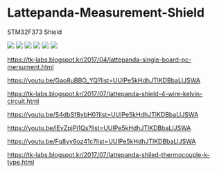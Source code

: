 # Lattepanda-Measurement-Shield
 STM32F373 Shield

<img src="https://2.bp.blogspot.com/-MUg-kK5xBMc/WPvqkB7sIFI/AAAAAAAAAQM/_9YM_cEBBO41UzJm64qX9cs-5OhX6sSxgCLcB/s640/pcb_v1.3_module.png">

<img src="https://4.bp.blogspot.com/-dfVKJSAwlVE/WPvsU379F6I/AAAAAAAAAQY/5FQ1DOZddj8eumcdSCIbcBDorgsMx_J2ACLcB/s1600/pcb_v1.3_module01.png">

<img src="https://2.bp.blogspot.com/-aJiPSEDXYfY/WPwUQKyCQgI/AAAAAAAAASk/fTQChgSOqlk6Vwqyifa-s_12ikCu_0G-QCLcB/s1600/MAP.png">

<img src="https://2.bp.blogspot.com/-TBio4cZDpCc/WPwIzGdhRvI/AAAAAAAAARI/Ajzana0ojYQxdFPQnVI1Sggq07U2QMT5ACLcB/s1600/Layout.png">

<img src="https://4.bp.blogspot.com/-EIOpuW8s08U/WPvsVH6OY5I/AAAAAAAAAQc/bQFDPVESbZ4_RLP7BEki9KMkxXw0RwgPQCLcB/s1600/pcb_v1.3_module02.png">

<img src="https://2.bp.blogspot.com/-TBio4cZDpCc/WPwIzGdhRvI/AAAAAAAAARI/Ajzana0ojYQxdFPQnVI1Sggq07U2QMT5ACLcB/s640/Layout.png">

https://tk-labs.blogspot.kr/2017/04/lattepanda-single-board-pc-mersument.html

https://youtu.be/Gao8uBBO_YQ?list=UUIPe5kHdhJTlKDBbaLlJSWA

https://tk-labs.blogspot.kr/2017/07/lattepanda-shield-4-wire-kelvin-circuit.html

https://youtu.be/S4dbSf8vbH0?list=UUIPe5kHdhJTlKDBbaLlJSWA

https://youtu.be/iEvZpjPi1Qs?list=UUIPe5kHdhJTlKDBbaLlJSWA

https://youtu.be/Fq8yy6oz41c?list=UUIPe5kHdhJTlKDBbaLlJSWA

https://tk-labs.blogspot.kr/2017/07/lattepanda-shiled-thermocouple-k-type.html

